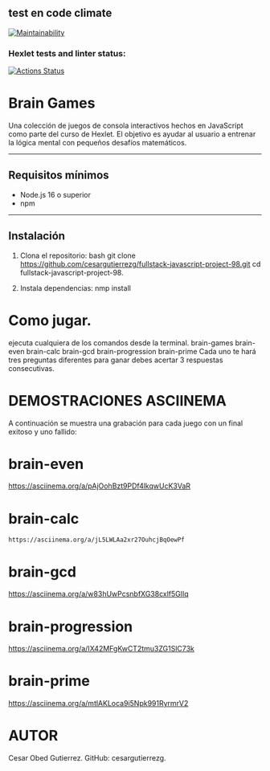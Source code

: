 ## test en code climate
[![Maintainability](https://qlty.sh/gh/cesargutierrezg/projects/fullstack-javascript-project-98/maintainability.svg)](https://qlty.sh/gh/cesargutierrezg/projects/fullstack-javascript-project-98)

### Hexlet tests and linter status:
[![Actions Status](https://github.com/cesargutierrezg/fullstack-javascript-project-98/actions/workflows/hexlet-check.yml/badge.svg)](https://github.com/cesargutierrezg/fullstack-javascript-project-98/actions)

# Brain Games

Una colección de juegos de consola interactivos hechos en JavaScript como parte del curso de Hexlet. El objetivo es ayudar al usuario a entrenar la lógica mental con pequeños desafíos matemáticos.

---

## Requisitos mínimos

- Node.js 16 o superior
- npm

---

## Instalación

1. Clona el repositorio:
bash
git clone https://github.com/cesargutierrezg/fullstack-javascript-project-98.git
cd fullstack-javascript-project-98.

2. Instala dependencias:
  nmp install
# Como jugar.
ejecuta cualquiera de los comandos desde la terminal.
  brain-games
  brain-even
  brain-calc
  brain-gcd
  brain-progression
  brain-prime
Cada uno te hará tres preguntas diferentes para ganar debes acertar 3 respuestas consecutivas.

# DEMOSTRACIONES ASCIINEMA
  A continuación se muestra una grabación para cada juego con un final exitoso y uno fallido:
  # brain-even
  https://asciinema.org/a/pAjOohBzt9PDf4lkqwUcK3VaR

  # brain-calc
    https://asciinema.org/a/jL5LWLAa2xr27OuhcjBqOewPf

  # brain-gcd
  https://asciinema.org/a/w83hUwPcsnbfXG38cxlf5GlIq

  # brain-progression
  https://asciinema.org/a/IX42MFgKwCT2tmu3ZG1SlC73k

  # brain-prime
  https://asciinema.org/a/mtlAKLoca9i5Npk991RyrmrV2

# AUTOR
  Cesar Obed Gutierrez.
  GitHub: cesargutierrezg.